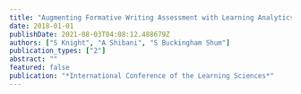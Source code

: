 ```yaml
---
title: "Augmenting Formative Writing Assessment with Learning Analytics: A Design Abstraction Approach"
date: 2018-01-01
publishDate: 2021-08-03T04:08:12.488679Z
authors: ["S Knight", "A Shibani", "S Buckingham Shum"]
publication_types: ["2"]
abstract: ""
featured: false
publication: "*International Conference of the Learning Sciences*"
---
```


